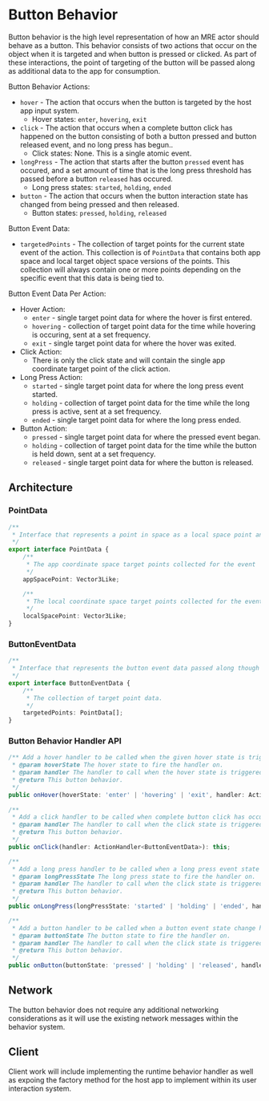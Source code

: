 # Button Behavior

Button behavior is the high level representation of how an MRE actor should behave as a button.  This behavior consists of two actions
that occur on the object when it is targeted and when button is pressed or clicked.  As part of these interactions, the point of targeting
of the button will be passed along as additional data to the app for consumption.

Button Behavior Actions:
- `hover` - The action that occurs when the button is targeted by the host app input system. 
    - Hover states: `enter`, `hovering`, `exit`
- `click` - The action that occurs when a complete button click has happened on the button consisting of both a button pressed and button released event, and no long press has begun.. 
    - Click states: None.  This is a single atomic event.
- `longPress` - The action that starts after the button `pressed` event has occured, and a set amount of time that is the long press threshold has passed before a button `released` has occured.
	- Long press states: `started`, `holding`, `ended`
- `button` - The action that occurs when the button interaction state has changed from being pressed and then released.
    - Button states: `pressed`, `holding`, `released`
    
Button Event Data:
- `targetedPoints` - The collection of target points for the current state event of the action.  This collection is of `PointData` that contains both app space and local target object space versions of the points.  This collection will always contain one or more points depending on the specific event that this data is being tied to.

Button Event Data Per Action:
- Hover Action:
	- `enter` - single target point data for where the hover is first entered.
	- `hovering` - collection of target point data for the time while hovering is occuring, sent at a set frequency.
	- `exit` - single target point data for where the hover was exited.
- Click Action:
	- There is only the click state and will contain the single app coordinate target point of the click action.
- Long Press Action:
	- `started` - single target point data for where the long press event started.
	- `holding` - collection of target point data for the time while the long press is active, sent at a set frequency.
	- `ended` - single target point data for where the long press ended.
- Button Action:
	- `pressed` - single target point data for where the pressed event began.
	- `holding` - collection of target point data for the time while the button is held down, sent at a set frequency.
	- `released` - single target point data for where the button is released.
	
## Architecture

### PointData
``` ts
/**
 * Interface that represents a point in space as a local space point and an app space point.
 */
export interface PointData {
	/**
	 * The app coordinate space target points collected for the event
	 */
	appSpacePoint: Vector3Like;

	/**
	 * The local coordinate space target points collected for the event.
	 */
	localSpacePoint: Vector3Like;
}
```

### ButtonEventData
``` ts
/**
 * Interface that represents the button event data passed along though event handler functions.
 */
export interface ButtonEventData {
	/**
	 * The collection of target point data.
	 */
	targetedPoints: PointData[];
}
```

### Button Behavior Handler API
``` ts
/** Add a hover handler to be called when the given hover state is triggered.
 * @param hoverState The hover state to fire the handler on.
 * @param handler The handler to call when the hover state is triggered.
 * @return This button behavior.
 */
public onHover(hoverState: 'enter' | 'hovering' | 'exit', handler: ActionHandler<ButtonEventData>): this;
    
/**
 * Add a click handler to be called when complete button click has occured.
 * @param handler The handler to call when the click state is triggered.
 * @return This button behavior.
 */
public onClick(handler: ActionHandler<ButtonEventData>): this;

/**
 * Add a long press handler to be called when a long press event state change has occured.
 * @param longPressState The long press state to fire the handler on.
 * @param handler The handler to call when the click state is triggered.
 * @return This button behavior.
 */
public onLongPress(longPressState: 'started' | 'holding' | 'ended', handler: ActionHandler<ButtonEventData>: this;

/**
 * Add a button handler to be called when a button event state change has occured.
 * @param buttonState The button state to fire the handler on.
 * @param handler The handler to call when the click state is triggered.
 * @return This button behavior.
 */
public onButton(buttonState: 'pressed' | 'holding' | 'released', handler: ActionHandler<ButtonEventData>: this;
```

## Network

The button behavior does not require any additional networking considerations as it will use the existing network messages within the behavior system.

## Client

Client work will include implementing the runtime behavior handler as well as expoing the factory method for the host app to implement within its user interaction system.
